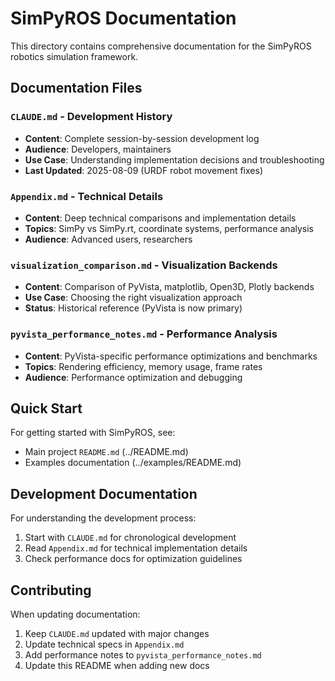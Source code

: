 # SimPyROS Documentation

This directory contains comprehensive documentation for the SimPyROS robotics simulation framework.

## Documentation Files

### `CLAUDE.md` - Development History
- **Content**: Complete session-by-session development log
- **Audience**: Developers, maintainers
- **Use Case**: Understanding implementation decisions and troubleshooting
- **Last Updated**: 2025-08-09 (URDF robot movement fixes)

### `Appendix.md` - Technical Details  
- **Content**: Deep technical comparisons and implementation details
- **Topics**: SimPy vs SimPy.rt, coordinate systems, performance analysis
- **Audience**: Advanced users, researchers

### `visualization_comparison.md` - Visualization Backends
- **Content**: Comparison of PyVista, matplotlib, Open3D, Plotly backends
- **Use Case**: Choosing the right visualization approach
- **Status**: Historical reference (PyVista is now primary)

### `pyvista_performance_notes.md` - Performance Analysis
- **Content**: PyVista-specific performance optimizations and benchmarks
- **Topics**: Rendering efficiency, memory usage, frame rates
- **Audience**: Performance optimization and debugging

## Quick Start

For getting started with SimPyROS, see:
- Main project `README.md` (../README.md)
- Examples documentation (../examples/README.md)

## Development Documentation

For understanding the development process:
1. Start with `CLAUDE.md` for chronological development
2. Read `Appendix.md` for technical implementation details
3. Check performance docs for optimization guidelines

## Contributing

When updating documentation:
1. Keep `CLAUDE.md` updated with major changes
2. Update technical specs in `Appendix.md` 
3. Add performance notes to `pyvista_performance_notes.md`
4. Update this README when adding new docs